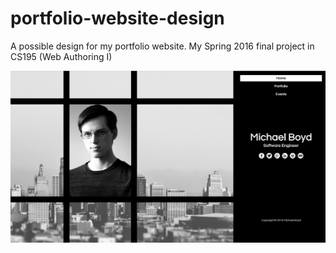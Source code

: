 # portfolio-website-design
A possible design for my portfolio website. My Spring 2016 final project in CS195 (Web Authoring I)

<p>
  <img src="/images/desktop-view.png" />
</p>
